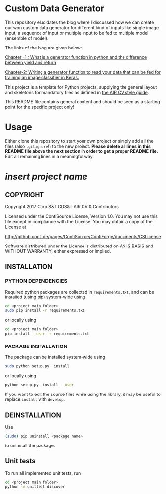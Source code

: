 ﻿# Custom Data Generator
 
 This repository elucidates the blog where I discussed how we can create our won custom data generator for different kind of inputs like single image input, a sequence of input or multiple input to be fed to multiple model (ensemble of model).

The links of the blog are given below:

[Chapter -1 : What is a generator function in python and the difference between yield and return](https://medium.com/@anuj_shah/creating-custom-data-generator-for-training-deep-learning-models-part-1-5c62b20cff26)

[Chapter-2: Writing a generator function to read your data that can be fed for training an image classifier in Keras.]()

This project is a template for Python projects, supplying the general layout and skeletons for mandatory files as defined in [the AIR CV style guide](http://github.conti.de/air-computer-vision/AirCvStyleGuide/blob/master/airCvPythonGuide.md).

This README file contains general content and should be seen as a starting point for the specific project only!
    
# Usage

Either clone this repository to start your own project or simply add all the files (also ```.gitignore```!) to the new project.
__Please delete all lines in this README file above the next section in order to get a proper README file.__
Edit all remaining lines in a meaningful way.

# _insert project name_

## COPYRIGHT

Copyright 2017 Corp S&T CDS&T AIR CV & Contributors

Licensed under the ContiSource License, Version 1.0.
You may not use this file except in compliance with the License.
You may obtain a copy of the License at

http://github.conti.de/pages/ContiSource/ContiForge/documents/CSLicense

Software distributed under the License is distributed on AS IS BASIS and WITHOUT WARRANTY, either expressed or implied.
        
## INSTALLATION

### PYTHON DEPENDENCIES

Required python packages are collected in ```requirements.txt```, and can be installed (using pip) system-wide using
```bash
cd <project main folder>
sudo pip install -r requirements.txt
```
or locally using
```bash
cd <project main folder>
pip install --user -r requirements.txt 
```
### PACKAGE INSTALLATION

The package can be installed system-wide using
```bash
sudo python setup.py  install
```
or locally using
```bash
python setup.py  install --user
```
If you want to edit the source files while using the library, it may be useful to replace ```install``` with ```develop```.

## DEINSTALLATION

Use
```bash
(sudo) pip uninstall <package name>
```
to uninstall the package.

## Unit tests

To run all implemented unit tests, run

```bash
cd <project main folder>
python -m unittest discover
```
